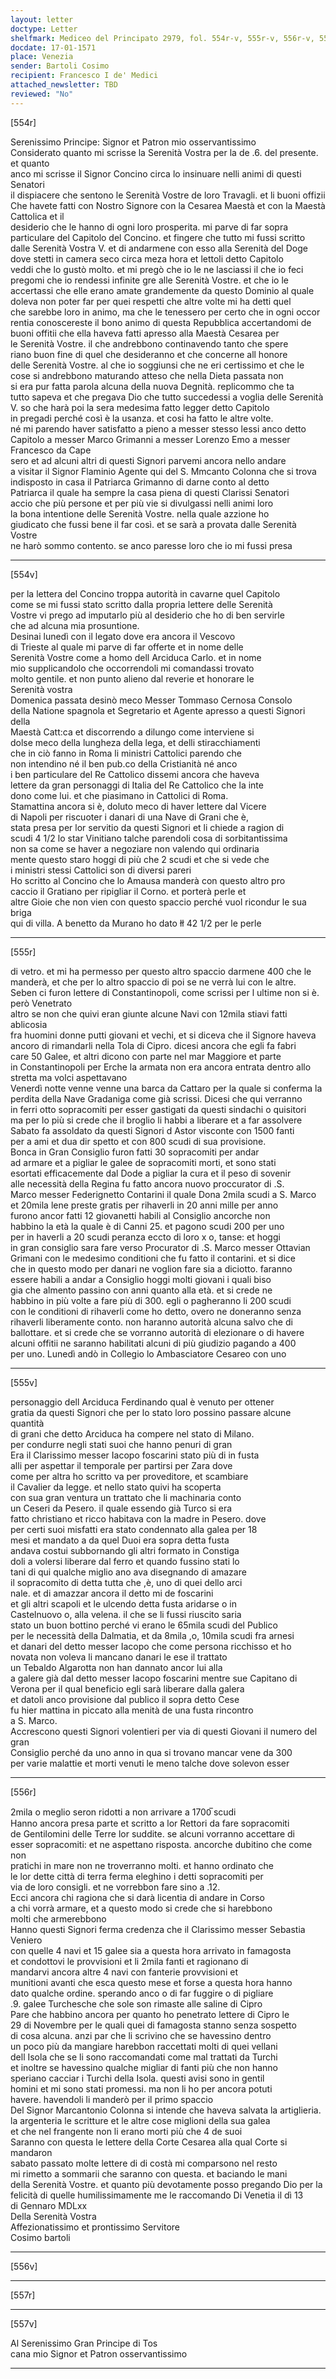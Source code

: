 ```yaml
---
layout: letter
doctype: Letter
shelfmark: Mediceo del Principato 2979, fol. 554r-v, 555r-v, 556r-v, 557r-v
docdate: 17-01-1571
place: Venezia
sender: Bartoli Cosimo
recipient: Francesco I de' Medici
attached_newsletter: TBD
reviewed: "No"
---
```


[554r]  
  
  
Serenissimo Principe: Signor et Patron mio osservantissimo  
Considerato quanto mi scrisse la Serenità Vostra per la de .6. del presente. et quanto  
anco mi scrisse il Signor Concino circa lo insinuare nelli animi di questi Senatori  
il dispiacere che sentono le Serenità Vostre de loro Travagli. et li buoni offizii  
Che havete fatti con Nostro Signore con la Cesarea Maestà et con la Maestà Cattolica et il  
desiderio che le hanno di ogni loro prosperita. mi parve di far sopra  
particulare del Capitolo del Concino. et fingere che tutto mi fussi scritto  
dalle Serenità Vostra V. et di andarmene con esso alla Serenità del Doge  
dove stetti in camera seco circa meza hora et lettoli detto Capitolo  
veddi che lo gustò molto. et mi pregò che io le ne lasciassi il che io feci  
pregomi che io rendessi infinite gre alle Serenità Vostre. et che io le  
accertassi che elle erano amate grandemente da questo Dominio al quale  
doleva non poter far per quei respetti che altre volte mi ha detti quel  
che sarebbe loro in animo, ma che le tenessero per certo che in ogni occor  
rentia conoscereste il bono animo di questa Repubblica accertandomi de  
buoni offitii che ella haveva fatti apresso alla Maestà Cesarea per  
le Serenità Vostre. il che andrebbono continavendo tanto che spere  
riano buon fine di quel che desideranno et che concerne all honore  
delle Serenità Vostre. al che io soggiunsi che ne eri certissimo et che le  
cose si andrebbono maturando atteso che nella Dieta passata non  
si era pur fatta parola alcuna della nuova Degnità. replicommo che ta  
tutto sapeva et che pregava Dio che tutto succedessi a voglia delle Serenità  
V. so che harà poi la sera medesima fatto legger detto Capitolo  
in pregadi perché così è la usanza. et cosi ha fatto le altre volte.  
né mi parendo haver satisfatto a pieno a messer stesso lessi anco detto  
Capitolo a messer Marco Grimanni a messer Lorenzo Emo a messer Francesco da Cape  
sero et ad alcuni altri di questi Signori parvemi ancora nello andare  
a visitar il Signor Flaminio Agente qui del S. Mmcanto Colonna che si trova  
indisposto in casa il Patriarca Grimanno di darne conto al detto  
Patriarca il quale ha sempre la casa piena di questi Clarissi Senatori  
accio che più persone et per più vie si divulgassi nelli animi loro  
la bona intentione delle Serenità Vostre. nella quale azzione ho  
giudicato che fussi bene il far così. et se sarà a provata dalle Serenità Vostre  
ne harò sommo contento. se anco paresse loro che io mi fussi presa  
  
---  

[554v]  
  
  
per la lettera del Concino troppa autorità in cavarne quel Capitolo  
come se mi fussi stato scritto dalla propria lettere delle Serenità  
Vostre vi prego ad imputarlo più al desiderio che ho di ben servirle  
che ad alcuna mia prosuntione.  
Desinai lunedì con il legato dove era ancora il Vescovo  
di Trieste al quale mi parve di far offerte et in nome delle  
Serenità Vostre come a homo dell Arciduca Carlo. et in nome  
mio supplicandolo che occorrendoli mi comandassi trovato  
molto gentile. et non punto alieno dal reverie et honorare le  
Serenità vostra  
Domenica passata desinò meco Messer Tommaso Cernosa Consolo  
della Natione spagnola et Segretario et Agente apresso a questi Signori della  
Maestà Catt:ca et discorrendo a dilungo come interviene si  
dolse meco della lungheza della lega, et delli stiracchiamenti  
che in ciò fanno in Roma li ministri Cattolici parendo che  
non intendino né il ben pub.co della Cristianità né anco  
i ben particulare del Re Cattolico dissemi ancora che haveva  
lettere da gran personaggi di Italia del Re Cattolico che la inte  
dono come lui. et che piasimano in Cattolici di Roma.  
Stamattina ancora si è, doluto meco di haver lettere dal Vicere  
di Napoli per riscuoter i danari di una Nave di Grani che è,  
stata presa per lor servitio da questi Signori et li chiede a ragion di  
scudi 4 1/2 lo star Vinitiano talche parendoli cosa di sorbitantissima  
non sa come se haver a negoziare non valendo qui ordinaria  
mente questo staro hoggi di più che 2 scudi et che si vede che  
i ministri stessi Cattolici son di diversi pareri  
Ho scritto al Concino che lo Amausa manderà con questo altro pro  
caccio il Gratiano per ripigliar il Corno. et porterà perle et  
altre Gioie che non vien con questo spaccio perché vuol ricondur le sua briga  
qui di villa. A benetto da Murano ho dato łł 42 1/2 per le perle  
  
---  

[555r]  
  
  
di vetro. et mi ha permesso per questo altro spaccio darmene 400 che le  
manderà, et che per lo altro spaccio di poi se ne verrà lui con le altre.  
Seben ci furon lettere di Constantinopoli, come scrissi per l ultime non si è. però Venetrato  
altro se non che quivi eran giunte alcune Navi con 12mila stiavi fatti ablicosia  
fra huomini donne putti giovani et vechi, et si diceva che il Signore haveva  
ancoro di rimandarli nella Tola di Cipro. dicesi ancora che egli fa fabri  
care 50 Galee, et altri dicono con parte nel mar Maggiore et parte  
in Constantinopoli per Erche la armata non era ancora entrata dentro allo  
stretta ma volci aspettavano  
Venerdì notte venne venne una barca da Cattaro per la quale si conferma la  
perdita della Nave Gradaniga come già scrissi. Dicesi che qui verranno  
in ferri otto sopracomiti per esser gastigati da questi sindachi o quisitori  
ma per lo più si crede che il broglio li habbi a liberare et a far assolvere  
Sabato fa assoldato da questi Signori d Astor visconte con 1500 fanti  
per a ami et dua dir spetto et con 800 scudi di sua provisione.  
Bonca in Gran Consiglio furon fatti 30 sopracomiti per andar  
ad armare et a pigliar le galee de sopracomiti morti, et sono stati  
esortati efficacemente dal Dode a pigliar la cura et il peso di sovenir  
alle necessità della Regina fu fatto ancora nuovo proccurator di .S.  
Marco messer Federignetto Contarini il quale Dona 2mila scudi a S. Marco  
et 20mila lene preste gratis per rihaverli in 20 anni mille per anno  
furono ancor fatti 12 giovanetti habili al Consiglio ancorche non  
habbino la età la quale è di Canni 25. et pagono scudi 200 per uno  
per in haverli a 20 scudi peranza eccto di loro x o, tanse: et hoggi  
in gran consiglio sara fare verso Procurator di .S. Marco messer Ottavian  
Grimani con le medesimo conditioni che fu fatto il contarini. et si dice  
che in questo modo per danari ne voglion fare sia a diciotto. faranno  
essere habili a andar a Consiglio hoggi molti giovani i quali biso  
gia che almento passino con anni quanto alla età. et si crede ne  
habbino in più volte a fare più di 300. egli o pagheranno li 200 scudi  
con le conditioni di rihaverli come ho detto, overo ne doneranno senza  
rihaverli liberamente conto. non haranno autorità alcuna salvo che di  
ballottare. et si crede che se vorranno autorità di elezionare o di havere  
alcuni offitii ne saranno habilitati alcuni di più giudizio pagando a 400  
per uno. Lunedì andò in Collegio lo Ambasciatore Cesareo con uno  
  
---  

[555v]  
  
  
personaggio dell Arciduca Ferdinando qual è venuto per ottener  
gratia da questi Signori che per lo stato loro possino passare alcune quantità  
di grani che detto Arciduca ha compere nel stato di Milano.  
per condurre negli stati suoi che hanno penuri di gran  
Era il Clarissimo messer Iacopo foscarini stato più di in fusta  
alli per aspettar il temporale per partirsi per Zara dove  
come per altra ho scritto va per proveditore, et scambiare  
il Cavalier da legge. et nello stato quivi ha scoperta  
con sua gran ventura un trattato che li machinaria conto  
un Ceseri da Pesero. il quale essendo già Turco si era  
fatto christiano et ricco habitava con la madre in Pesero. dove  
per certi suoi misfatti era stato condennato alla galea per 18  
mesi et mandato a da quel Duoi era sopra detta fusta  
andava costui subbornando gli altri formato in Constiga  
doli a volersi liberare dal ferro et quando fussino stati lo  
tani di qui qualche miglio ano ava disegnando di amazare  
il sopracomito di detta tutta che ,è, uno di quei dello arci  
nale. et di amazzar ancora il detto mi de foscarini  
et gli altri scapoli et le ulcendo detta fusta aridarse o in  
Castelnuovo o, alla velena. il che se li fussi riuscito saria  
stato un buon bottino perché vi erano le 65mila scudi del Publico  
per le necessità della Dalmatia, et da 8mila ,o, 10mila scudi fra arnesi  
et danari del detto messer Iacopo che come persona ricchisso et ho  
novata non voleva li mancano danari le ese il trattato  
un Tebaldo Algarotta non han dannato ancor lui alla  
a galere già dal detto messer Iacopo foscarini mentre sue Capitano di  
Verona per il qual beneficio egli sarà liberare dalla galera  
et datoli anco provisione dal publico il sopra detto Cese  
fu hier mattina in piccato alla menità de una fusta rincontro  
a S. Marco.  
Accrescono questi Signori volentieri per via di questi Giovani il numero del gran  
Consiglio perché da uno anno in qua si trovano mancar vene da 300  
per varie malattie et morti venuti le meno talche dove solevon esser  
  
---  

[556r]  
  
  
2mila o meglio seron ridotti a non arrivare a 1700̅ scudi  
Hanno ancora presa parte et scritto a lor Rettori da fare sopracomiti  
de Gentilomini delle Terre lor suddite. se alcuni vorranno accettare di  
esser sopracomiti: et ne aspettano risposta. ancorche dubitino che come non  
pratichi in mare non ne troverranno molti. et hanno ordinato che  
le lor dette città di terra ferma eleghino i detti sopracomiti per  
via de loro consigli. et ne vorrebbon fare sino a .12.  
Ecci ancora chi ragiona che si darà licentia di andare in Corso  
a chi vorrà armare, et a questo modo si crede che si harebbono  
molti che armerebbono  
Hanno questi Signori ferma credenza che il Clarissimo messer Sebastia Veniero  
con quelle 4 navi et 15 galee sia a questa hora arrivato in famagosta  
et condottovi le provvisioni et li 2mila fanti et ragionano di  
mandarvi ancora altre 4 navi con fanterie provvisioni et  
munitioni avanti che esca questo mese et forse a questa hora hanno  
dato qualche ordine. sperando anco o di far fuggire o di pigliare  
.9. galee Turchesche che sole son rimaste alle saline di Cipro  
Pare che habbino ancora per quanto ho penetrato lettere di Cipro le  
29 di Novembre per le quali quei di famagosta stanno senza sospetto  
di cosa alcuna. anzi par che li scrivino che se havessino dentro  
un poco più da mangiare harebbon raccettati molti di quei vellani  
dell Isola che se li sono raccomandati come mal trattati da Turchi  
et inoltre se havessino qualche migliar di fanti più che non hanno  
speriano cacciar i Turchi della Isola. questi avisi sono in gentil  
homini et mi sono stati promessi. ma non li ho per ancora potuti  
havere. havendoli li manderò per il primo spaccio  
Del Signor Marcantonio Colonna si intende che haveva salvata la artiglieria.  
la argenteria le scritture et le altre cose miglioni della sua galea  
et che nel frangente non li erano morti più che 4 de suoi  
Saranno con questa le lettere della Corte Cesarea alla qual Corte si mandaron  
sabato passato molte lettere di di costà mi comparsono nel resto  
mi rimetto a sommarii che saranno con questa. et baciando le mani  
della Serenità Vostre. et quanto più devotamente posso pregando Dio per la  
felicità di quelle humilissimamente me le raccomando Di Venetia il dì 13  
di Gennaro MDLxx  
Della Serenità Vostra  
Affezionatissimo et prontissimo Servitore  
Cosimo bartoli  
  
---  

[556v]  
  
  
  
---  

[557r]  
  
  
  
---  

[557v]  
  
  
Al Serenissimo Gran Principe di Tos  
cana mio Signor et Patron osservantissimo  
  
---  

